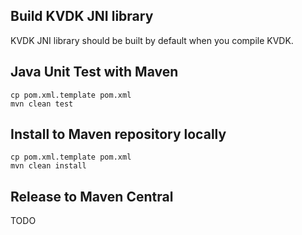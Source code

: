 ## Build KVDK JNI library
KVDK JNI library should be built by default when you compile KVDK.

## Java Unit Test with Maven
```
cp pom.xml.template pom.xml
mvn clean test
``` 

## Install to Maven repository locally
```
cp pom.xml.template pom.xml
mvn clean install
``` 

## Release to Maven Central
TODO
